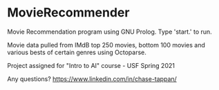 # MovieRecommender

Movie Recommendation program using GNU Prolog. Type 'start.' to run. 

Movie data pulled from IMdB top 250 movies, bottom 100 movies and various bests of certain genres using Octoparse.

Project assigned for "Intro to AI" course - USF Spring 2021

Any questions?
https://www.linkedin.com/in/chase-tappan/


